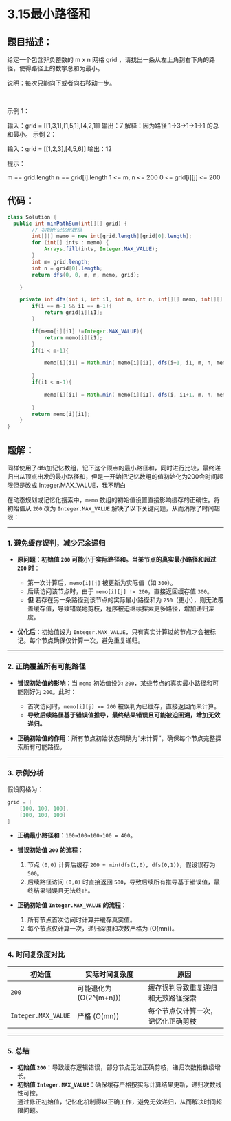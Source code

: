# 3.15最小路径和

## 题目描述：

给定一个包含非负整数的 m x n 网格 grid ，请找出一条从左上角到右下角的路径，使得路径上的数字总和为最小。

说明：每次只能向下或者向右移动一步。

 

示例 1：


输入：grid = [[1,3,1],[1,5,1],[4,2,1]]
输出：7
解释：因为路径 1→3→1→1→1 的总和最小。
示例 2：

输入：grid = [[1,2,3],[4,5,6]]
输出：12


提示：

m == grid.length
n == grid[i].length
1 <= m, n <= 200
0 <= grid[i][j] <= 200

## 代码：

```java
class Solution {
  public int minPathSum(int[][] grid) {
        // 初始化记忆化数组
        int[][] memo = new int[grid.length][grid[0].length];
        for (int[] ints : memo) {
            Arrays.fill(ints, Integer.MAX_VALUE);
        }
        int m= grid.length;
        int n = grid[0].length;
        return dfs(0, 0, m, n, memo, grid);

    }

    private int dfs(int i, int i1, int m, int n, int[][] memo, int[][] grid) {
        if(i == m-1 && i1 == n-1){
            return grid[i][i1];
        }

        if(memo[i][i1] !=Integer.MAX_VALUE){
            return memo[i][i1];
        }
        if(i < m-1){

            memo[i][i1] = Math.min( memo[i][i1], dfs(i+1, i1, m, n, memo, grid)+ grid[i][i1]) ;
             
        }
        if(i1 < n-1){

            memo[i][i1] = Math.min( memo[i][i1], dfs(i, i1+1, m, n, memo, grid)+ grid[i][i1]);
          
        }
        return memo[i][i1];
    }
}
```

## 题解：

同样使用了dfs加记忆数组，记下这个顶点的最小路径和，同时进行比较，最终递归出从顶点出发的最小路径和，但是一开始把记忆数组的值初始化为200会时间超限但是改成 Integer.MAX_VALUE，我不明白

在动态规划或记忆化搜索中，`memo` 数组的初始值设置直接影响缓存的正确性。将初始值从 `200` 改为 `Integer.MAX_VALUE` 解决了以下关键问题，从而消除了时间超限：

---

### **1. 避免缓存误判，减少冗余递归**
- **原问题**：**初始值 `200` 可能小于实际路径和。当某节点的真实最小路径和超过 `200` 时**：
  - 第一次计算后，`memo[i][j]` 被更新为实际值（如 `300`）。
  - 后续访问该节点时，由于 `memo[i][j] != 200`，直接返回缓存值 `300`。
  - **但** 若存在另一条路径到该节点的实际最小路径和为 `250`（更小），则无法覆盖缓存值，导致错误地剪枝，程序被迫继续探索更多路径，增加递归深度。

- **优化后**：初始值设为 `Integer.MAX_VALUE`，只有真实计算过的节点才会被标记。每个节点确保仅计算一次，避免重复递归。

---

### **2. 正确覆盖所有可能路径**
- **错误初始值的影响**：当 `memo` 初始值设为 `200`，某些节点的真实最小路径和可能刚好为 `200`。此时：
  - 首次访问时，`memo[i][j] == 200` 被误判为已缓存，直接返回而未计算。
  - **导致后续路径基于错误值推导，最终结果错误且可能被迫回溯，增加无效递归。**

- **正确初始值的作用**：所有节点初始状态明确为“未计算”，确保每个节点完整探索所有可能路径。

---

### **3. 示例分析**
假设网格为：
```java
grid = [
    [100, 100, 100],
    [100, 100, 100]
]
```
- **正确最小路径和**：`100→100→100→100 = 400`。
- **错误初始值 `200` 的流程**：
  1. 节点 `(0,0)` 计算后缓存 `200 + min(dfs(1,0), dfs(0,1))`，假设误存为 `500`。
  2. 后续路径访问 `(0,0)` 时直接返回 `500`，导致后续所有推导基于错误值，最终结果错误且无法终止。

- **正确初始值 `Integer.MAX_VALUE` 的流程**：
  1. 所有节点首次访问时计算并缓存真实值。
  2. 每个节点仅计算一次，递归深度和次数严格为 \(O(mn)\)。

---

### **4. 时间复杂度对比**
| 初始值              | 实际时间复杂度            | 原因                               |
| ------------------- | ------------------------- | ---------------------------------- |
| `200`               | 可能退化为 \(O(2^{m+n})\) | 缓存误判导致重复递归和无效路径探索 |
| `Integer.MAX_VALUE` | 严格 \(O(mn)\)            | 每个节点仅计算一次，记忆化正确剪枝 |

---

### **5. 总结**
- **初始值 `200`**：导致缓存逻辑错误，部分节点无法正确剪枝，递归次数指数级增长。
- **初始值 `Integer.MAX_VALUE`**：确保缓存严格按实际计算结果更新，递归次数线性可控。  
  通过修正初始值，记忆化机制得以正确工作，避免无效递归，从而解决时间超限问题。